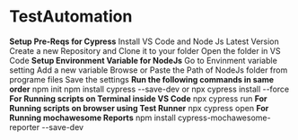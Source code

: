 # TestAutomation
**Setup Pre-Reqs for Cypress**
Install VS Code and Node Js Latest Version
Create a new Repository and Clone it to your folder
Open the folder in VS Code 
**Setup Environment Variable for NodeJs**
Go to Envinment variable setting 
Add a new variable
Browse or Paste the Path of NodeJs folder from programe files
Save the settings
**Run the following commands in same order**
npm init
npm install cypress --save-dev
or npx cypress install --force
**For Running scripts on Terminal inside VS Code**
npx cypress run
**For Running scripts on browser using Test Runner**
npx cypress open
**For Running mochawesome Reports**
npm install cypress-mochawesome-reporter --save-dev